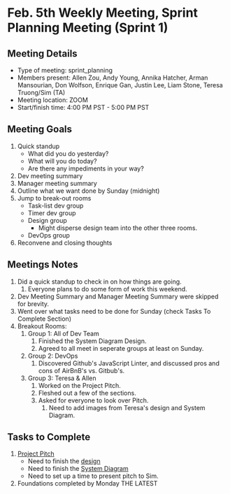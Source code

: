 # Feb. 5th Weekly Meeting, Sprint Planning Meeting (Sprint 1)

## Meeting Details

- Type of meeting: sprint_planning
- Members present: Allen Zou, Andy Young, Annika Hatcher, Arman Mansourian, Don Wolfson, Enrique Gan, Justin Lee, Liam Stone, Teresa Truong/Sim (TA)
- Meeting location: ZOOM
- Start/finish time: 4:00 PM PST - 5:00 PM PST

## Meeting Goals

1. Quick standup
    - What did you do yesterday?
    - What will you do today?
    - Are there any impediments in your way?
2. Dev meeting summary
3. Manager meeting summary
4. Outline what we want done by Sunday (midnight)
5. Jump to break-out rooms
    - Task-list dev group
    - Timer dev group
    - Design group
      - Might disperse design team into the other three rooms.
    - DevOps group
6. Reconvene and closing thoughts

## Meetings Notes

1. Did a quick standup to check in on how things are going.
   1. Everyone plans to do some form of work this weekend.
2. Dev Meeting Summary and Manager Meeting Summary were skipped for brevity.
3. Went over what tasks need to be done for Sunday (check Tasks To Complete Section)
4. Breakout Rooms:
   1. Group 1: All of Dev Team
      1. Finished the System Diagram Design.
      2. Agreed to all meet in seperate groups at least on Sunday.
   2. Group 2: DevOps
      1. Discovered Github's JavaScript Linter, and discussed pros and cons of AirBnB's vs. Gitbub's.
   3. Group 3: Teresa & Allen
      1. Worked on the Project Pitch.
      2. Fleshed out a few of the sections.
      3. Asked for everyone to look over Pitch.
         1. Need to add images from Teresa's design and System Diagram.

## Tasks to Complete

1. [Project Pitch](https://docs.google.com/document/d/19lx0esAgKXT46Hux8fxdI1QgA17BEmbv5__f53QVyC8/edit)
     - Need to finish the [design](https://www.figma.com/file/0xkjAbdUK1WsQjAqwKRYTc/(WIP)-Pomodoro-Timer-Application-Brainstorm?node-id=0%3A1)
     - Need to finish the [System Diagram](https://miro.com/app/board/o9J_lW4ck0Y=/)
     - Need to set up a time to present pitch to Sim.
2. Foundations completed by Monday THE LATEST

